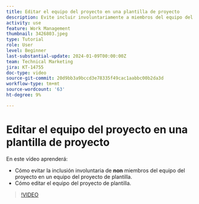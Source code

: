 ```yaml
---
title: Editar el equipo del proyecto en una plantilla de proyecto
description: Evite incluir involuntariamente a miembros del equipo del proyecto en un equipo del proyecto de plantilla aprendiendo a editar el equipo del proyecto de plantilla.
activity: use
feature: Work Management
thumbnail: 3426803.jpeg
type: Tutorial
role: User
level: Beginner
last-substantial-update: 2024-01-09T00:00:00Z
team: Technical Marketing
jira: KT-14755
doc-type: video
source-git-commit: 20d9bb3a9bccd3e78335f49cac1aabbc00b2da3d
workflow-type: tm+mt
source-wordcount: '63'
ht-degree: 9%

---
```


# Editar el equipo del proyecto en una plantilla de proyecto

En este vídeo aprenderá:

* Cómo evitar la inclusión involuntaria de **non** miembros del equipo del proyecto en un equipo del proyecto de plantilla.
* Cómo editar el equipo del proyecto de plantilla.

>[!VIDEO](https://video.tv.adobe.com/v/3426803/?quality=12&learn=on)
